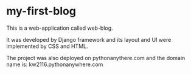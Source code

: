 # my-first-blog
This is a web-application called web-blog.

It was developed by Django framework and its layout and UI were implemented by CSS and HTML.

The project was also deployed on pythonanythere.com and the domain name is: kw2116.pythonanywhere.com
